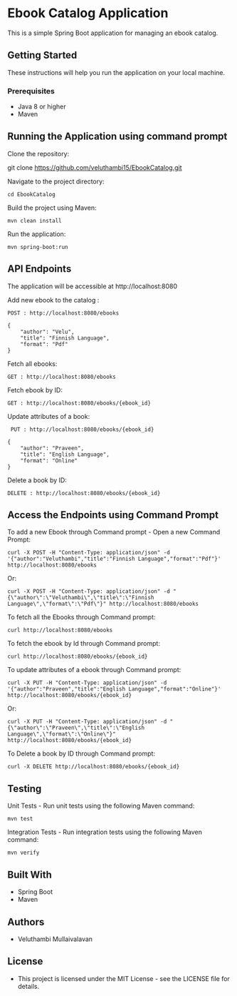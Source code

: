 # Ebook Catalog Application

This is a simple Spring Boot application for managing an ebook catalog.

## Getting Started

These instructions will help you run the application on your local machine.

### Prerequisites

- Java 8 or higher
- Maven

## Running the Application using command prompt

Clone the repository:

   git clone https://github.com/veluthambi15/EbookCatalog.git
   
Navigate to the project directory:

	cd EbookCatalog
	
Build the project using Maven:

	mvn clean install

Run the application:

	mvn spring-boot:run


## API Endpoints

The application will be accessible at http://localhost:8080

Add new ebook to the catalog :

	POST : http://localhost:8080/ebooks

	{
		"author": "Velu",
		"title": "Finnish Language",
		"format": "Pdf"
	}

Fetch all ebooks:

	GET : http://localhost:8080/ebooks
	
Fetch ebook by ID:

	GET : http://localhost:8080/ebooks/{ebook_id}
	
Update attributes of a book:

	 PUT : http://localhost:8080/ebooks/{ebook_id}

	{
		"author": "Praveen",
		"title": "English Language",
		"format": "Online"
	}

Delete a book by ID:

	DELETE : http://localhost:8080/ebooks/{ebook_id}
	

## Access the Endpoints using Command Prompt

To add a new Ebook through Command prompt - Open a new Command Prompt:

	curl -X POST -H "Content-Type: application/json" -d '{"author":"Veluthambi","title":"Finnish Language","format":"Pdf"}' http://localhost:8080/ebooks
		
Or:

	curl -X POST -H "Content-Type: application/json" -d "{\"author\":\"Veluthambi\",\"title\":\"Finnish Language\",\"format\":\"Pdf\"}" http://localhost:8080/ebooks
	
To fetch all the Ebooks through Command prompt:

	curl http://localhost:8080/ebooks
	
To fetch the ebook by Id through Command prompt:
	
	curl http://localhost:8080/ebooks/{ebook_id}
	
To update attributes of a ebook through Command prompt:

	curl -X PUT -H "Content-Type: application/json" -d '{"author":"Praveen","title":"English Language","format":"Online"}' http://localhost:8080/ebooks/{ebook_id}
	
Or:

	curl -X PUT -H "Content-Type: application/json" -d "{\"author\":\"Praveen\",\"title\":\"English Language\",\"format\":\"Online\"}" http://localhost:8080/ebooks/{ebook_id}
	
To Delete a book by ID through Command prompt:

	curl -X DELETE http://localhost:8080/ebooks/{ebook_id}
	
## Testing

Unit Tests - Run unit tests using the following Maven command:
 
	mvn test
	
Integration Tests - Run integration tests using the following Maven command:

	mvn verify


## Built With

- Spring Boot
- Maven

## Authors

- Veluthambi Mullaivalavan

## License

- This project is licensed under the MIT License - see the LICENSE file for details.
